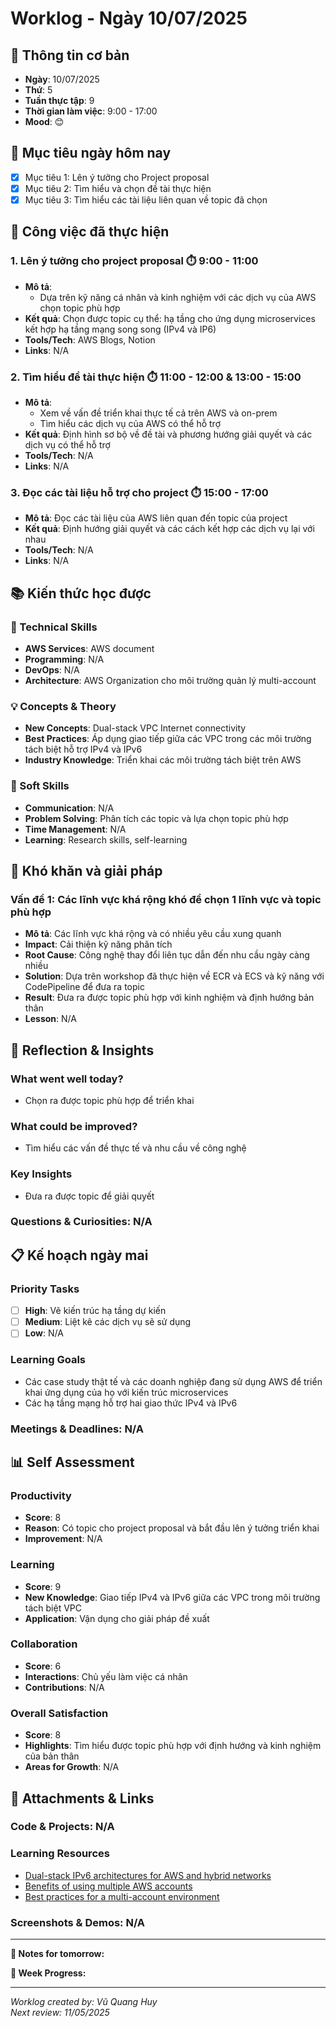 # Worklog - Ngày 10/07/2025

## 📅 Thông tin cơ bản
- **Ngày**: 10/07/2025
- **Thứ**: 5
- **Tuần thực tập**: 9
- **Thời gian làm việc**: 9:00 - 17:00
- **Mood**: 😊

## 🎯 Mục tiêu ngày hôm nay
- [x] Mục tiêu 1: Lên ý tưởng cho Project proposal
- [x] Mục tiêu 2: Tìm hiểu và chọn đề tài thực hiện
- [x] Mục tiêu 3: Tìm hiểu các tài liệu liên quan về topic đã chọn
## 💼 Công việc đã thực hiện

### 1. Lên ý tưởng cho project proposal ⏱️ 9:00 - 11:00
- **Mô tả**: 
  - Dựa trên kỹ năng cá nhân và kinh nghiệm với các dịch vụ của AWS chọn topic phù hợp
- **Kết quả**: Chọn được topic cụ thể: hạ tầng cho ứng dụng microservices kết hợp hạ tầng mạng song song (IPv4 và IP6)
- **Tools/Tech**: AWS Blogs, Notion
- **Links**: N/A

### 2. Tìm hiểu đề tài thực hiện ⏱️ 11:00 - 12:00 & 13:00 - 15:00
- **Mô tả**: 
  - Xem về vấn đề triển khai thực tế cả trên AWS và on-prem
  - Tìm hiểu các dịch vụ của AWS có thể hỗ trợ
- **Kết quả**: Định hình sơ bộ về đề tài và phương hướng giải quyết và các dịch vụ có thể hỗ trợ 
- **Tools/Tech**: N/A
- **Links**: N/A

### 3. Đọc các tài liệu hỗ trợ cho project ⏱️ 15:00 - 17:00
- **Mô tả**: Đọc các tài liệu của AWS liên quan đến topic của project
- **Kết quả**: Định hướng giải quyết và các cách kết hợp các dịch vụ lại với nhau
- **Tools/Tech**: N/A
- **Links**: N/A

## 📚 Kiến thức học được

### 🔧 Technical Skills
- **AWS Services**: AWS document 
- **Programming**: N/A
- **DevOps**: N/A
- **Architecture**: AWS Organization cho môi trường quản lý multi-account

### 💡 Concepts & Theory
- **New Concepts**: Dual-stack VPC Internet connectivity
- **Best Practices**: Áp dụng giao tiếp giữa các VPC trong các môi trường tách biệt hỗ trợ IPv4 và IPv6
- **Industry Knowledge**: Triển khai các môi trường tách biệt trên AWS

### 🤝 Soft Skills
- **Communication**: N/A
- **Problem Solving**: Phân tích các topic và lựa chọn topic phù hợp
- **Time Management**: N/A
- **Learning**: Research skills, self-learning

## 🚧 Khó khăn và giải pháp

### Vấn đề 1: Các lĩnh vực khá rộng khó để chọn 1 lĩnh vực và topic phù hợp
- **Mô tả**: Các lĩnh vực khá rộng và có nhiều yêu cầu xung quanh 
- **Impact**: Cải thiện kỹ năng phân tích
- **Root Cause**: Công nghệ thay đổi liên tục dẫn đến nhu cầu ngày càng nhiều
- **Solution**: Dựa trên workshop đã thực hiện về ECR và ECS và kỹ năng với CodePipeline để đưa ra topic
- **Result**: Đưa ra được topic phù hợp với kinh nghiệm và định hướng bản thân
- **Lesson**: N/A

## 💭 Reflection & Insights

### What went well today?
- Chọn ra được topic phù hợp để triển khai

### What could be improved?
- Tìm hiểu các vấn đề thực tế và nhu cầu về công nghệ

### Key Insights
- Đưa ra được topic để giải quyết 

### Questions & Curiosities: N/A

## 📋 Kế hoạch ngày mai

### Priority Tasks
- [ ] **High**: Vẽ kiến trúc hạ tầng dự kiến
- [ ] **Medium**: Liệt kê các dịch vụ sẽ sử dụng
- [ ] **Low**: N/A

### Learning Goals
- Các case study thật tế và các doanh nghiệp đang sử dụng AWS để triển khai ứng dụng của họ với kiến trúc microservices
- Các hạ tầng mạng hỗ trợ hai giao thức IPv4 và IPv6

### Meetings & Deadlines: N/A

## 📊 Self Assessment

### Productivity
- **Score**: 8
- **Reason**: Có topic cho project proposal và bắt đầu lên ý tưởng triển khai
- **Improvement**: N/A

### Learning
- **Score**: 9
- **New Knowledge**: Giao tiếp IPv4 và IPv6 giữa các VPC trong môi trường tách biệt VPC
- **Application**: Vận dụng cho giải pháp đề xuất

### Collaboration
- **Score**: 6
- **Interactions**: Chủ yếu làm việc cá nhân
- **Contributions**: N/A

### Overall Satisfaction
- **Score**: 8
- **Highlights**: Tìm hiểu được topic phù hợp với định hướng và kinh nghiệm của bản thân
- **Areas for Growth**: N/A

## 📎 Attachments & Links

### Code & Projects: N/A

### Learning Resources
- [Dual-stack IPv6 architectures for AWS and hybrid networks](https://aws.amazon.com/vi/blogs/networking-and-content-delivery/dual-stack-ipv6-architectures-for-aws-and-hybrid-networks/)
- [Benefits of using multiple AWS accounts](https://docs.aws.amazon.com/whitepapers/latest/organizing-your-aws-environment/benefits-of-using-multiple-aws-accounts.html)
- [Best practices for a multi-account environment](https://docs.aws.amazon.com/organizations/latest/userguide/orgs_best-practices.html)
### Screenshots & Demos: N/A

---

**📝 Notes for tomorrow:**

**🎯 Week Progress:**

---
*Worklog created by: Vũ Quang Huy*  
*Next review: 11/05/2025*
